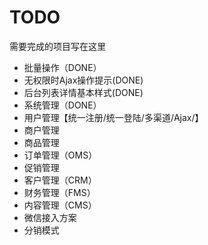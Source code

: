 # TODO

需要完成的项目写在这里
+ 批量操作（DONE）
+ 无权限时Ajax操作提示(DONE)
+ 后台列表详情基本样式(DONE)
+ 系统管理（DONE）
+ 用户管理【统一注册/统一登陆/多渠道/Ajax/】
+ 商户管理
+ 商品管理
+ 订单管理（OMS）
+ 促销管理
+ 客户管理（CRM）
+ 财务管理（FMS）
+ 内容管理（CMS）
+ 微信接入方案
+ 分销模式